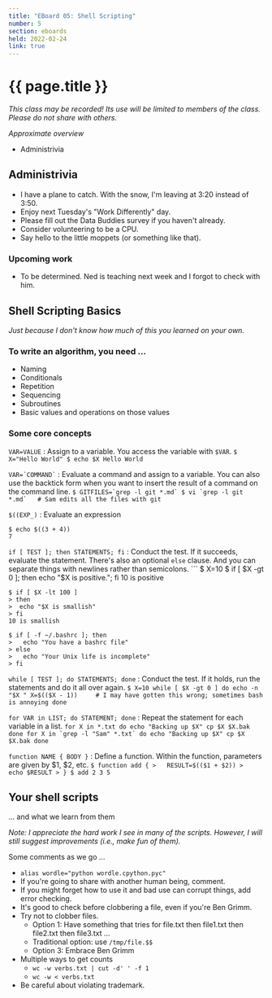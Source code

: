 ```yaml
---
title: "EBoard 05: Shell Scripting"
number: 5
section: eboards
held: 2022-02-24
link: true
---
```

# {{ page.title }}

_This class may be recorded!  Its use will be limited to members
of the class.  Please do not share with others._

_Approximate overview_

* Administrivia

Administrivia
-------------

* I have a plane to catch.  With the snow, I'm leaving at 3:20 instead
  of 3:50.
* Enjoy next Tuesday's "Work Differently" day.
* Please fill out the Data Buddies survey if you haven't already.
* Consider volunteering to be a CPU.
* Say hello to the little moppets (or something like that).

### Upcoming work

* To be determined.  Ned is teaching next week and I forgot to check
  with him.

Shell Scripting Basics
----------------------

_Just because I don't know how much of this you learned on your own._

### To write an algorithm, you need ...

* Naming
* Conditionals
* Repetition
* Sequencing
* Subroutines
* Basic values and operations on those values

### Some core concepts

`VAR=VALUE`
  : Assign to a variable.  You access the variable with `$VAR`.
    ```
    $ X="Hello World"
    $ echo $X
    Hello World
    ```

`` VAR=`COMMAND` ``
  : Evaluate a command and assign to a variable.  You can also
    use the backtick form when you want to insert the result of
    a command on the command line.
    ```
    $ GITFILES=`grep -l git *.md`
    $ vi `grep -l git *.md`   # Sam edits all the files with git
    ```

`$((EXP_)`
  : Evaluate an expression
  ```
  $ echo $((3 + 4))
  7
  ```

`if [ TEST ]; then STATEMENTS; fi`
  : Conduct the test.  If it succeeds, evaluate the statement.  There's
    also an optional `else` clause.  And you can separate things with
    newlines rather than semicolons.
    ```
    $ X=10
    $ if [ $X -gt 0 ]; then echo "$X is positive."; fi
    10 is positive

    $ if [ $X -lt 100 ]
    > then
    >  echo "$X is smallish"
    > fi
    10 is smallish

    $ if [ -f ~/.bashrc ]; then
    >   echo "You have a bashrc file"
    > else
    >   echo "Your Unix life is incomplete"
    > fi

`while [ TEST ]; do STATEMENTS; done`
  : Conduct the test.  If it holds, run the statements and do it all
    over again.
    ```
    $ X=10
    while [ $X -gt 0 ]
    do
      echo -n "$X "
      X=$(($X - 1))     # I may have gotten this wrong; sometimes bash is annoying
    done
    ```

`for VAR in LIST; do STATEMENT; done`
  : Repeat the statement for each variable in a list.
    ```
    for X in *.txt
    do
      echo "Backing up $X"
      cp $X $X.bak
    done
    for X in `grep -l "Sam" *.txt`
    do
      echo "Backing up $X"
      cp $X $X.bak
    done
    ```

`function NAME { BODY }`
  : Define a function.  Within the function, parameters are given
    by $1, $2, etc.
    ```
    $ function add {
    >   RESULT=$(($1 + $2))
    >   echo $RESULT
    > }
    $ add 2 3
    5
    ```

Your shell scripts 
-------------------

... and what we learn from them

_Note: I appreciate the hard work I see in many of the scripts.  However,
I will still suggest improvements (i.e., make fun of them)._

Some comments as we go ...

* `alias wordle="python wordle.cpython.pyc"`
* If you're going to share with another human being, comment.
* If you might forget how to use it and bad use can corrupt things,
  add error checking.
* It's good to check before clobbering a file, even if you're Ben Grimm.
* Try not to clobber files.
    * Option 1: Have something that tries for file.txt then file1.txt then file2.txt then file3.txt ...
    * Traditional option: use `/tmp/file.$$` 
    * Option 3: Embrace Ben Grimm
* Multiple ways to get counts
    * `wc -w verbs.txt | cut -d' ' -f 1`
    * `wc -w < verbs.txt`
* Be careful about violating trademark.
